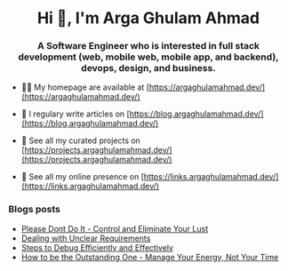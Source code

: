 <h1 align="center">Hi 👋, I'm Arga Ghulam Ahmad</h1>
<h3 align="center">A Software Engineer who is interested in full stack development (web, mobile web, mobile app, and backend), devops, design, and business.</h3>

- 👨‍💻 My homepage are available at [https://argaghulamahmad.dev/](https://argaghulamahmad.dev/)

- 📝 I regulary write articles on [https://blog.argaghulamahmad.dev/](https://blog.argaghulamahmad.dev/)

- 🚧 See all my curated projects on [https://projects.argaghulamahmad.dev/](https://projects.argaghulamahmad.dev/)

- 🔗 See all my online presence on [https://links.argaghulamahmad.dev/](https://links.argaghulamahmad.dev/)

### Blogs posts
<!-- BLOG-POST-LIST:START -->
- [Please Dont Do It - Control and Eliminate Your Lust](https://blog.argaghulamahmad.dev/please-dont-do-it-control-and-eliminate-your-lust/)
- [Dealing with Unclear Requirements](https://blog.argaghulamahmad.dev/dealing-with-unclear-requirements/)
- [Steps to Debug Efficiently and Effectively](https://blog.argaghulamahmad.dev/steps-to-debug-efficiently-and-effectively/)
- [How to be the Outstanding One - Manage Your Energy, Not Your Time](https://blog.argaghulamahmad.dev/deep-work-manage-energy/)
<!-- BLOG-POST-LIST:END -->
